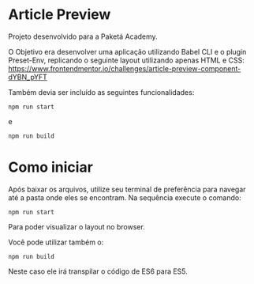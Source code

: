 # Article Preview
Projeto desenvolvido para a Paketá Academy.

O Objetivo era desenvolver uma aplicação utilizando Babel CLI e o plugin Preset-Env, replicando o seguinte layout utilizando apenas HTML e CSS:
https://www.frontendmentor.io/challenges/article-preview-component-dYBN_pYFT

Também devia ser incluído as seguintes funcionalidades:

``` npm run start ``` 

e

``` npm run build ```

# Como iniciar
Após baixar os arquivos, utilize seu terminal de preferência para navegar até a pasta onde eles se encontram.
Na sequência execute o comando:

``` npm run start ```

Para poder visualizar o layout no browser.

Você pode utilizar também o:

``` npm run build ```

Neste caso ele irá transpilar o código de ES6 para ES5.
